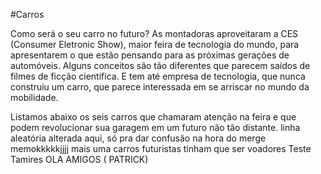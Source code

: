 #Carros

 Como será o seu carro no futuro? As montadoras aproveitaram a CES (Consumer Eletronic Show), maior feira de tecnologia do 
mundo, para apresentarem o que estão pensando para as próximas gerações de automóveis. Alguns conceitos são tão diferentes que parecem saídos de filmes de ficção científica. E tem até empresa de tecnologia, que nunca construiu um carro, que parece interessada em se arriscar no mundo da mobilidade. 

 Listamos abaixo os seis carros que chamaram atenção na feira e que podem revolucionar sua garagem em um futuro não tão 
distante.
linha aleatória alterada aqui, só pra dar confusão na hora do merge memokkkkkjjjj
mais uma 
carros futuristas tinham que ser voadores
Teste Tamires
OLA AMIGOS ( PATRICK)